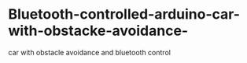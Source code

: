 # Bluetooth-controlled-arduino-car-with-obstacke-avoidance-
car with obstacle avoidance and bluetooth control
